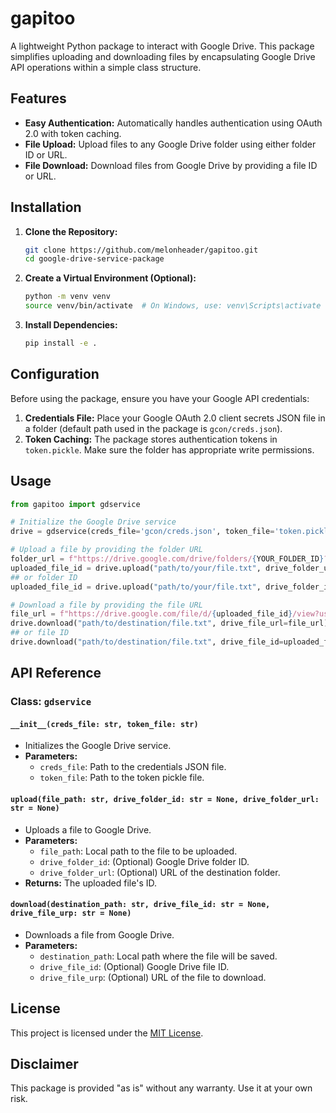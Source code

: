 # gapitoo

A lightweight Python package to interact with Google Drive. This package simplifies uploading and downloading files by encapsulating Google Drive API operations within a simple class structure.

## Features

- **Easy Authentication:** Automatically handles authentication using OAuth 2.0 with token caching.
- **File Upload:** Upload files to any Google Drive folder using either folder ID or URL.
- **File Download:** Download files from Google Drive by providing a file ID or URL.

## Installation
1. **Clone the Repository:**

   ```bash
   git clone https://github.com/melonheader/gapitoo.git
   cd google-drive-service-package
   ```

2. **Create a Virtual Environment (Optional):**

   ```bash
   python -m venv venv
   source venv/bin/activate  # On Windows, use: venv\Scripts\activate
   ```

3. **Install Dependencies:**

   ```bash
   pip install -e .
   ```

## Configuration

Before using the package, ensure you have your Google API credentials:

1. **Credentials File:** Place your Google OAuth 2.0 client secrets JSON file in a folder (default path used in the package is `gcon/creds.json`).
2. **Token Caching:** The package stores authentication tokens in `token.pickle`. Make sure the folder has appropriate write permissions.

## Usage

```python
from gapitoo import gdservice

# Initialize the Google Drive service
drive = gdservice(creds_file='gcon/creds.json', token_file='token.pickle')

# Upload a file by providing the folder URL
folder_url = f"https://drive.google.com/drive/folders/{YOUR_FOLDER_ID}?usp=sharing"
uploaded_file_id = drive.upload("path/to/your/file.txt", drive_folder_url=folder_url)
## or folder ID
uploaded_file_id = drive.upload("path/to/your/file.txt", drive_folder_id=YOUR_FOLDER_ID)

# Download a file by providing the file URL
file_url = f"https://drive.google.com/file/d/{uploaded_file_id}/view?usp=sharing"
drive.download("path/to/destination/file.txt", drive_file_url=file_url)
## or file ID
drive.download("path/to/destination/file.txt", drive_file_id=uploaded_file_id)
```

## API Reference

### Class: `gdservice`

#### `__init__(creds_file: str, token_file: str)`
- Initializes the Google Drive service.
- **Parameters:**
  - `creds_file`: Path to the credentials JSON file.
  - `token_file`: Path to the token pickle file.

#### `upload(file_path: str, drive_folder_id: str = None, drive_folder_url: str = None)`
- Uploads a file to Google Drive.
- **Parameters:**
  - `file_path`: Local path to the file to be uploaded.
  - `drive_folder_id`: (Optional) Google Drive folder ID.
  - `drive_folder_url`: (Optional) URL of the destination folder.
- **Returns:** The uploaded file's ID.

#### `download(destination_path: str, drive_file_id: str = None, drive_file_urp: str = None)`
- Downloads a file from Google Drive.
- **Parameters:**
  - `destination_path`: Local path where the file will be saved.
  - `drive_file_id`: (Optional) Google Drive file ID.
  - `drive_file_urp`: (Optional) URL of the file to download.

## License

This project is licensed under the [MIT License](LICENSE).

## Disclaimer

This package is provided "as is" without any warranty. Use it at your own risk.
```